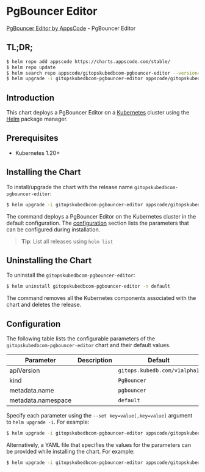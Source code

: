 # PgBouncer Editor

[PgBouncer Editor by AppsCode](https://appscode.com) - PgBouncer Editor

## TL;DR;

```bash
$ helm repo add appscode https://charts.appscode.com/stable/
$ helm repo update
$ helm search repo appscode/gitopskubedbcom-pgbouncer-editor --version=v0.15.0
$ helm upgrade -i gitopskubedbcom-pgbouncer-editor appscode/gitopskubedbcom-pgbouncer-editor -n default --create-namespace --version=v0.15.0
```

## Introduction

This chart deploys a PgBouncer Editor on a [Kubernetes](http://kubernetes.io) cluster using the [Helm](https://helm.sh) package manager.

## Prerequisites

- Kubernetes 1.20+

## Installing the Chart

To install/upgrade the chart with the release name `gitopskubedbcom-pgbouncer-editor`:

```bash
$ helm upgrade -i gitopskubedbcom-pgbouncer-editor appscode/gitopskubedbcom-pgbouncer-editor -n default --create-namespace --version=v0.15.0
```

The command deploys a PgBouncer Editor on the Kubernetes cluster in the default configuration. The [configuration](#configuration) section lists the parameters that can be configured during installation.

> **Tip**: List all releases using `helm list`

## Uninstalling the Chart

To uninstall the `gitopskubedbcom-pgbouncer-editor`:

```bash
$ helm uninstall gitopskubedbcom-pgbouncer-editor -n default
```

The command removes all the Kubernetes components associated with the chart and deletes the release.

## Configuration

The following table lists the configurable parameters of the `gitopskubedbcom-pgbouncer-editor` chart and their default values.

|     Parameter      | Description |                 Default                 |
|--------------------|-------------|-----------------------------------------|
| apiVersion         |             | <code>gitops.kubedb.com/v1alpha1</code> |
| kind               |             | <code>PgBouncer</code>                  |
| metadata.name      |             | <code>pgbouncer</code>                  |
| metadata.namespace |             | <code>default</code>                    |


Specify each parameter using the `--set key=value[,key=value]` argument to `helm upgrade -i`. For example:

```bash
$ helm upgrade -i gitopskubedbcom-pgbouncer-editor appscode/gitopskubedbcom-pgbouncer-editor -n default --create-namespace --version=v0.15.0 --set apiVersion=gitops.kubedb.com/v1alpha1
```

Alternatively, a YAML file that specifies the values for the parameters can be provided while
installing the chart. For example:

```bash
$ helm upgrade -i gitopskubedbcom-pgbouncer-editor appscode/gitopskubedbcom-pgbouncer-editor -n default --create-namespace --version=v0.15.0 --values values.yaml
```
